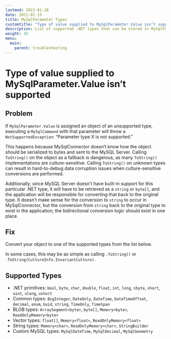 ```yaml
---
lastmod: 2023-01-28
date: 2021-01-15
title: MySqlParameter Types
customtitle: "Type of value supplied to MySqlParameter.Value isn’t supported"
description: List of supported .NET types that can be stored in MySqlParameter.Value and what to do for unsupported types.
weight: 35
menu:
  main:
    parent: troubleshooting
---
```


# Type of value supplied to MySqlParameter.Value isn’t supported

## Problem

If `MySqlParameter.Value` is assigned an object of an unsupported type, executing a `MySqlCommand`
with that parameter will throw a `NotSupportedException`: “Parameter type X is not supported.”

This happens because MySqlConnector doesn’t know how the object should be serialized to bytes and
sent to the MySQL Server. Calling `ToString()` on the object as a fallback is dangerous, as many `ToString()`
implementations are culture-sensitive. Calling `ToString()` on unknown types can result in hard-to-debug
data corruption issues when culture-sensitive conversions are performed.

Additionally, since MySQL Server doesn't have built-in support for this particular .NET type, it will have to
be retrieved as a `string` or `byte[]`, and the application will be responsible for converting that back
to the original type. It doesn’t make sense for the conversion to `string` to occur in MySqlConnector, but
the conversion from `string` back to the original type to exist in the application; the bidirectional
conversion logic should exist in one place.

## Fix

Convert your object to one of the supported types from the list below.

In some cases, this may be as simple as calling `.ToString()` or `.ToString(CultureInfo.InvariantCulture)`.

## Supported Types

* .NET primitives: `bool`, `byte`, `char`, `double`, `float`, `int`, `long`, `sbyte`, `short`, `uint`, `ulong`, `ushort`
* Common types: `BigInteger`, `DateOnly`, `DateTime`, `DateTimeOffset`, `decimal`, `enum`, `Guid`, `string`, `TimeOnly`, `TimeSpan`
* BLOB types: `ArraySegment<byte>`, `byte[]`, `Memory<byte>`, `ReadOnlyMemory<byte>`
* Vector types: `float[]`, `Memory<float>`, `ReadOnlyMemory<float>`
* String types: `Memory<char>`, `ReadOnlyMemory<char>`, `StringBuilder`
* Custom MySQL types: `MySqlDateTime`, `MySqlDecimal`, `MySqlGeometry`
